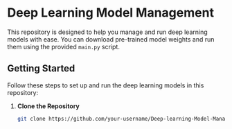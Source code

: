 # Deep Learning Model Management

This repository is designed to help you manage and run deep learning models with ease. You can download pre-trained model weights and run them using the provided `main.py` script.

## Getting Started

Follow these steps to set up and run the deep learning models in this repository:

1. **Clone the Repository**

   ```bash
   git clone https://github.com/your-username/Deep-learning-Model-Management.git
